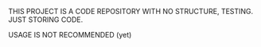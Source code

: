 THIS PROJECT IS A CODE REPOSITORY WITH NO STRUCTURE, TESTING.
JUST STORING CODE.

USAGE IS NOT RECOMMENDED (yet)